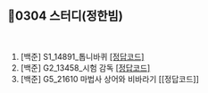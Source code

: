 
## 📘0304 스터디(정한빔)
</br>

1. [백준] S1_14891_톱니바퀴 [[정답코드]](https://conemi.tistory.com/12)
2. [백준] G2_13458_시험 감독 [[정답코드]](https://conemi.tistory.com/13)
3. [백준] G5_21610 마법사 상어와 비바라기 [[정답코드]]
